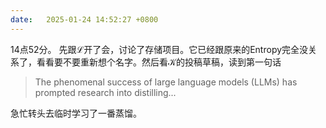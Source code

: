```yaml
---
date:   2025-01-24 14:52:27 +0800
---
```


14点52分。
先跟ℒ开了会，讨论了存储项目。它已经跟原来的Entropy完全没关系了，看看要不要重新想个名字。然后看𝒦的投稿草稿，读到第一句话

> The phenomenal success of large language models (LLMs) has prompted research into distilling...

急忙转头去临时学习了一番蒸馏。